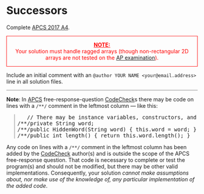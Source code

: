 <!-- DESCRIPTION -->
<!-- <main style="border: thin solid gray; padding: 1em;"> -->

# Successors

Complete <a href="https://secure-media.collegeboard.org/ap/pdf/ap-computer-science-a-frq-2017.pdf">APCS 2017 A4</a>.

<blockquote style="color: red; text-align: center; border: thin solid red; padding: 1em; margin:auto; display: table;"><span style="font-weight: bold; text-decoration: underline;">NOTE:</span><br />Your solution must handle ragged arrays (though non-rectangular 2D arrays are not tested on the <a href="https://apstudent.collegeboard.org/apcourse/ap-computer-science-a/">AP examination</a>).</blockquote>

<!-- APCS BOILERPLATE -->

Include an initial comment with an `@author YOUR NAME <your@email.address>` line in all solution files.

<!-- /**/ EXPLANATION -->

<hr style="border-top: thin solid gray; background: none;">

**Note**: In [APCS](https://apstudents.collegeboard.org/courses/ap-computer-science-a) free-response-question [CodeCheck](http://horstmann.com/)s there may be code on lines with a `/**/` comment in the leftmost column &mdash; like this:

<pre style="margin-left: 1.5em; border-left: thin solid gray; padding-left: 0.5em;">   // There may be instance variables, constructors, and methods that are not shown.
/**/private String word;
/**/public HiddenWord(String word) { this.word = word; }
/**/public int length() { return this.word.length(); }</pre>

Any code on lines with a `/**/` comment in the leftmost column has been added by the [CodeCheck](http://horstmann.com/) author(s) and is outside the scope of the APCS free-response question. That code is necessary to complete or test the program(s) and should not be modified, but there may be other valid implementations. Consequently, your solution *cannot make assumptions about, nor make use of the knowledge of, any particular implementation of the added code*.
<!-- </main> -->